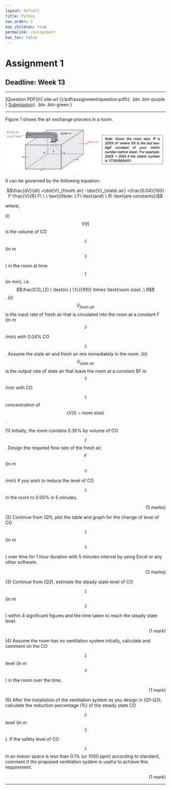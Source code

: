 ```yaml
---
layout: default
title: Python
nav_order: 3
has_children: true
permalink: /assignment
has_toc: false
---
```


# Assignment 1

## Deadline: Week 13

---
[Question PDF]({{ site.url }}/pdf/assignment/question.pdf){: .btn .btn-purple }
[Submission](https://airtable.com/shrZ6JfJlrmrIVHRx){: .btn .btn-green }

---

Figure 1 shows the air exchange process in a room. 

![Figure 1](images/f1.png)

It can be governed by the following equation:

$$\frac{dV}{dt} =\dot{V}_{fresh\ air} -\dot{V}_{stale\ air} =\frac{0.04}{100} F-\frac{V}{R} F\ \ \ \text{(Note: } F\ \text{and} \ R\ \text{are constants)}$$

where,

(i) $$V(t)$$ is the volume of CO$$_{2}$$ (in m$$^{3}$$) in the room at time $$t$$ (in min), i.e. $$\frac{CO_{2} \ \text{in } \%}{100} \times \text{room size} ,\ R$$.
(ii) $$\dot{V}_{fresh\ air}$$ is the input rate of fresh air that is circulated into the room at a constant F (in m$$^{3}$$/min) with 0.04% CO$$_{2}$$. Assume the stale air and fresh air mix immediately in the room.
(iii) $$\dot{V}_{stale\ air}$$ is the output rate of stale air that leave the room at a constant $$F$ m$$^{3}$$/min with CO$$_{2}$$ concentration of $$\left\{V(t) \div \text{room size}\right\}$$. 

(1) Initially, the room contains 0.30% by volume of CO$$_{2}$$. Design the required flow rate of the fresh air, $$F$$ (in m$$^{3}$$/min) if you wish to reduce the level of CO$$_{2}$$ in the room to 0.05% in 5 minutes.

<div style="text-align: right"> (5 marks) </div>

(2) Continue from (Q1), plot the table and graph for the change of level of CO$$_{2}$$ (in m$$^{3}$$) over time for 1 hour duration with 5 minutes interval by using Excel or any other software.

<div style="text-align: right"> (2 marks) </div>

(3) Continue from (Q2), estimate the steady state level of CO$$_{2}$$ (in m$$^{3}$$) within 4 significant figures and the time taken to reach the steady state level. 

<div style="text-align: right"> (1 mark) </div>

(4) Assume the room has no ventilation system initially, calculate and comment on the CO$$_{2}$$ level (in m$$^{3}$$) in the room over the time. 

<div style="text-align: right"> (1 mark) </div>

(5) 
After the installation of the ventilation system as you design in (Q1-Q3), calculate the reduction percentage (%) of the steady state CO$$_{2}$$ level (in m$$^{3}$$). If the safety level of CO$$_{2}$$ in an indoor space is less than 0.1% (or 1000 ppm) according to standard, comment if the proposed ventilation system is useful to achieve this requirement. 

<div style="text-align: right"> (1 mark) </div>

---